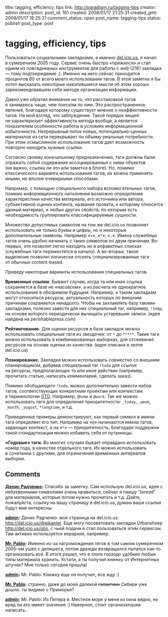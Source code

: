 title: tagging, efficiency, tips
link: http://paradigm.ru/tagging-tips
creator: admin
description: 
post_id: 161
created: 2008/01/17 21:25:31
created_gmt: 2008/01/17 18:25:31
comment_status: open
post_name: tagging-tips
status: publish
post_type: post

# tagging, efficiency, tips

Пользоваться социальными закладками, а именно [del.icio.us](http://del.icio.us), я начал в сумеречном 2005 году. Сервис очень быстро «прижился» и стал одним из повседневных инструментов для работы с web (2181 закладка — тому подтверждение :). Именно на него сейчас приходится процентов 80 от всего моего использования тагов. В этой заметке я бы хотел высказать некоторые накопившиеся мысли об этом хорошо зарекомендовавшем себя методе организации информации.

Давно уже обратил внимание на то, что расстановкой тагов я занимаюсь чаще, чем поиском по ним. Это распространенное явление, благодаря которому существует мнение о неэффективности тагов. На мой взгляд, это заблуждение. Такой порядок вещей не характеризует эффективность метода вообще, а является показателем особенности работы в условиях информационной избыточности. Непрерывный поток новых, потенциально-ценных материалов из сети перекрывает по объему реальные потребности. При этом осмысленное использование тагов дает возможность повторно находить нужные ссылки.

Согласно своему изначальному предназначению, таги должны были отражать собой содержание ассоциированных с ними объектов (не важно, ссылка ли это или заметка в блоге). Но, помимо классического варианта использования тагов, их можно применять иными, не вполне очевидными способами. 

Например, с помощью специального набора вспомогательных тагов, помимо информационного наполнения возможно определение характеристики качества материала, его источника или автора, субъективной оценки контента, названия проекта, к которому относится данный материал, и любых других свойств, по которым есть необходимость группировать классифицируемые сущности.

Множество допустимых символов на том же del.icio.us позволяет использовать не только буквы и цифры, но и некоторые дополнительные символы. Например «`+`», «`*`», «`.`». Имена служебных тагов очень удобно начинать с таких символов по двум причинам. Во-первых, это позволит легко находить их в алфавитных списках (служебные таги переместятся в начало). А во-вторых, такое выделение позволит логически отсеять специализированные таги от обычных content-based.

Приведу некоторые варианты использования специальных тагов.

**Временные ссылки.** Бывают случаи, когда та или иная ссылка сохраняется в базе не «насовсем», а из расчета на однократное использование в обозримом будущем. Например, к таким закладкам могут относиться ресурсы, актуальность которых по внешним причинам сохраняется ненадолго. Чтобы не захламлять базу такими закладками, полезно завести для них специальный таг, например, `!temp`, на основе которого периодически вычищать устаревшие записи. (идея найдена на perishablepress.com)

**Рейтингование.** Для оценки ресурсов в базе закладок можно использовать специальные таги из звездочек: от `*` до `*****`. Такие таги можно использовать в комбинированных выборках, для отсеивания ресурсов на основе оценки их качества. (идея описана в хелпе del.icio.us)

**Планирование.** Закладки можно использовать совместно со внешним планировщиком, добавив специальный таг `!todo` для ссылок на ресурсы, предполагающих то или иное действие (например, прочитать статью, написать комментарий, сделать заказ).

Помимо обобщающего `!todo`, можно дополнительно завести набор тагов, соответствующих конкретным проектам или контекстам в терминологии [GTD](http://b23.ru/co9). Например, `@home` и `@work`. Так же можно использовать таги для определения приоритетности: `_today`, `_week`, `_month`, `_august`, `*longtime`, и т.д.

Приведенные примеры демонстрируют, как первый символ в имени тага определяет его тип. Например на «`@`» начинаются имена тагов, задающих контекст, а на «`*`» — приоритетность. Благодаря поддержки такой стандартизации можно избавить себя от путанницы.

**«Годовые» таги.** Во многих случаях бывает оправдано использовать номер года, в качестве отдельного тага. Их можно использовать в сочетании с другими, для ограничения временных интервалов выборки.

## Comments

**[Денис Радченко](#209 "2008/01/18 07:32:24"):** Спасибо за заметку. Сам использую del.icio.us, идея с небуквенными символами очень нравиться, сейчас я паишу "toread" для материалов, которые потом нужно прочитать и т.д. Дайте, пожалуйста, ссылку на вашу страницу в del.icio.us, думаю ваши ссылки будут мне интересны.

**[admin](#216 "2008/01/19 13:51:32"):** Денис Радченко: моя страница на del.icio.us: http://del.icio.us/dreikanter. Еще могу посоветовать закладки Urbansheep http://del.icio.us/ubs, с чьей подачи я стал пользоваться этим сервисом. Там активно используется иерархия, например.

**[Mr. Pablo](#251 "2008/01/30 13:50:02"):** Именно из-за нагромождения тегов в том самом сумеречном 2005-ом ушел с делишеса, потом дважды возвращался пытался как-то организовать всё. В итоге решил, что в тлоге гораздо удобнее любые типы материала хранить. Кстати, а ты получил книжку от Интернетных штучек? Мне только сегодня пришла)

**[admin](#252 "2008/01/30 15:54:16"):** Mr. Pablo: Книжку еще не получил, все жду :)

**[Mr. Pablo](#253 "2008/01/30 15:58:16"):** странно, даже до моей далекой <strike>галактики</strike> Сибири уже дошло. ты видимо с Приморья?

**[admin](#254 "2008/01/30 17:52:52"):** Mr. Pablo: Из Питера я. Местное море у меня из окна видно, но вряд ли это имеет значение :) Наверное, стоит организаторам написать..

